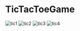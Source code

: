 # TicTacToeGame
![tic1](https://user-images.githubusercontent.com/56295769/148133082-1d3a06e7-8fa2-41c2-ac0c-b9801d2a6217.PNG)
![tic2](https://user-images.githubusercontent.com/56295769/148133084-2865af95-1830-4200-9e13-6d712e8a450d.PNG)
![tic3](https://user-images.githubusercontent.com/56295769/148133086-d24dd690-a510-41ca-ad2c-e2ee6046303a.PNG)
![tic4](https://user-images.githubusercontent.com/56295769/148133090-6a3e6edb-b284-4bd3-9105-b7eb250ff986.PNG)
